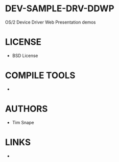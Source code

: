 # DEV-SAMPLE-DRV-DDWP
OS/2 Device Driver Web Presentation demos

LICENSE
===============
* BSD License

COMPILE TOOLS
===============
* 
 
AUTHORS
===============
* Tim Snape

LINKS
===============
* 
